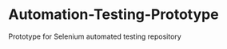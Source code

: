 Automation-Testing-Prototype
============================

Prototype for Selenium automated testing repository
